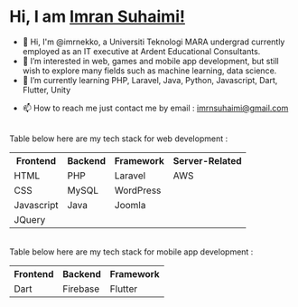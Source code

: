 <h1>Hi, I am <a href="https://www.linkedin.com/in/muhammad-imran-suhaimi-b216aa20a/" target="_blank">Imran Suhaimi!</a></h1>

- 👋 Hi, I'm @imrnekko, a Universiti Teknologi MARA undergrad currently employed as an IT executive at Ardent Educational Consultants.
- 👀 I’m interested in web, games and mobile app development, but still wish to explore many fields such as machine learning, data science.
- 🌱 I’m currently learning PHP, Laravel, Java, Python, Javascript, Dart, Flutter, Unity
<!---- 💞️ I’m looking to collaborate on ...--->
- 📫 How to reach me just contact me by email : imrnsuhaimi@gmail.com
<br>
Table below here are my tech stack for web development : 
<table>
  <tr>
    <th>Frontend</th>
    <th>Backend</th>
    <th>Framework</th>
    <th>Server-Related</th>
  </tr>
  <tr>
    <td>HTML</td>
    <td>PHP</td>
    <td>Laravel</td>
    <td>AWS</td>
  </tr>
  <tr>
    <td>CSS</td>
    <td>MySQL</td>
    <td>WordPress</td>
    <td></td>
  </tr>
  <tr>
    <td>Javascript</td>
    <td>Java</td>
    <td>Joomla</td>
    <td></td>
  </tr>
  <tr>
    <td>JQuery</td>
    <td></td>
    <td></td>
    <td></td>
  </tr>
</table>
<br>
Table below here are my tech stack for mobile app development : 
<table>
  <tr>
    <th>Frontend</th>
    <th>Backend</th>
    <th>Framework</th>
  </tr>
  <tr>
    <td>Dart</td>
    <td>Firebase</td>
    <td>Flutter</td>
  </tr>

</table>

<!---
imrnekko/imrnekko is a ✨ special ✨ repository because its `README.md` (this file) appears on your GitHub profile.
You can click the Preview link to take a look at your changes.
--->
